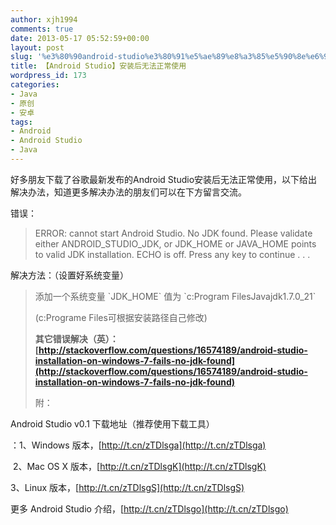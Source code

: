 ```yaml
---
author: xjh1994
comments: true
date: 2013-05-17 05:52:59+00:00
layout: post
slug: '%e3%80%90android-studio%e3%80%91%e5%ae%89%e8%a3%85%e5%90%8e%e6%97%a0%e6%b3%95%e6%ad%a3%e5%b8%b8%e4%bd%bf%e7%94%a8'
title: 【Android Studio】安装后无法正常使用
wordpress_id: 173
categories:
- Java
- 原创
- 安卓
tags:
- Android
- Android Studio
- Java
---
```


好多朋友下载了谷歌最新发布的Android Studio安装后无法正常使用，以下给出解决办法，知道更多解决办法的朋友们可以在下方留言交流。

错误：


<blockquote>ERROR: cannot start Android Studio. No JDK found. Please validate either ANDROID_STUDIO_JDK, or JDK_HOME or JAVA_HOME points to valid JDK installation. ECHO is off. Press any key to continue . . .</blockquote>


解决方法：（设置好系统变量）


<blockquote>添加一个系统变量 `JDK_HOME` 值为 `c:Program FilesJavajdk1.7.0_21`

(c:Programe Files可根据安装路径自己修改)



**其它错误解决（英）：[http://stackoverflow.com/questions/16574189/android-studio-installation-on-windows-7-fails-no-jdk-found](http://stackoverflow.com/questions/16574189/android-studio-installation-on-windows-7-fails-no-jdk-found)**



附：</blockquote>




Android Studio v0.1 下载地址（推荐使用下载工具）




：1、Windows 版本，[http://t.cn/zTDlsga](http://t.cn/zTDlsga)




 2、Mac OS X 版本，[http://t.cn/zTDlsgK](http://t.cn/zTDlsgK)




3、Linux 版本，[http://t.cn/zTDlsgS](http://t.cn/zTDlsgS)




更多 Android Studio 介绍，[http://t.cn/zTDlsgo](http://t.cn/zTDlsgo)
